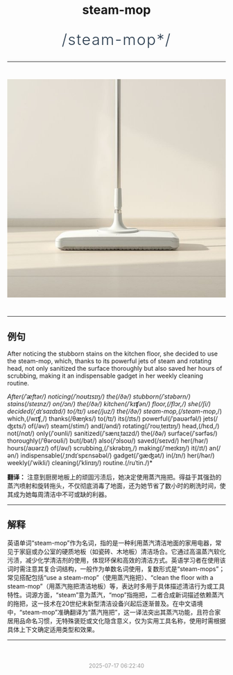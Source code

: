 <div align="center">

# steam-mop

<div style="margin: 30px 0;">
<h1 style="font-size: 2.5em; font-weight: 300; letter-spacing: 2px; margin: 0; color: #2c3e50;">
/steam-mop*/
</h1>
</div>

</div>

---

<div align="center" style="margin: 40px 0;">

![steam-mop](images/steam-mop.png)

</div>

---

## 例句

After noticing the stubborn stains on the kitchen floor, she decided to use the steam-mop, which, thanks to its powerful jets of steam and rotating head, not only sanitized the surface thoroughly but also saved her hours of scrubbing, making it an indispensable gadget in her weekly cleaning routine.

*After(/ˈæftər/) noticing(/ˈnoʊtɪsɪŋ/) the(/ðə/) stubborn(/ˈstəbərn/) stains(/steɪnz/) on(/ɔn/) the(/ðə/) kitchen(/ˈkɪʧən/) floor,(/flɔr,/) she(/ʃi/) decided(/ˌdɪˈsaɪdɪd/) to(/tɪ/) use(/juz/) the(/ðə/) steam-mop,(/steam-mop*,/) which,(/wɪʧ,/) thanks(/θæŋks/) to(/tɪ/) its(/ɪts/) powerful(/ˈpaʊərfəl/) jets(/ʤɛts/) of(/əv/) steam(/stim/) and(/ənd/) rotating(/ˈroʊˌteɪtɪŋ/) head,(/hɛd,/) not(/nɑt/) only(/ˈoʊnli/) sanitized(/ˈsænɪˌtaɪzd/) the(/ðə/) surface(/ˈsərfəs/) thoroughly(/ˈθəroʊli/) but(/bət/) also(/ˈɔlsoʊ/) saved(/seɪvd/) her(/hər/) hours(/aʊərz/) of(/əv/) scrubbing,(/ˈskrəbɪŋ,/) making(/ˈmeɪkɪŋ/) it(/ɪt/) an(/ən/) indispensable(/ˌɪndɪˈspɛnsəbəl/) gadget(/ˈgæʤət/) in(/ɪn/) her(/hər/) weekly(/ˈwikli/) cleaning(/ˈklinɪŋ/) routine.(/ruˈtin./)*

**翻译：** 注意到厨房地板上的顽固污渍后，她决定使用蒸汽拖把。得益于其强劲的蒸汽喷射和旋转拖头，不仅彻底消毒了地面，还为她节省了数小时的刷洗时间，使其成为她每周清洁中不可或缺的利器。

---

## 解释

英语单词“steam-mop”作为名词，指的是一种利用蒸汽清洁地面的家用电器，常见于家庭或办公室的硬质地板（如瓷砖、木地板）清洁场合。它通过高温蒸汽软化污渍，减少化学清洁剂的使用，体现环保和高效的清洁方式。英语学习者在使用该词时需注意其复合词结构，一般作为单数名词使用，复数形式是“steam-mops”；常见搭配包括“use a steam-mop”（使用蒸汽拖把）、“clean the floor with a steam-mop”（用蒸汽拖把清洁地板）等，表达时多用于具体描述清洁行为或工具特性。词源方面，“steam”意为蒸汽，“mop”指拖把，二者合成新词描述依赖蒸汽的拖把，这一技术在20世纪末新型清洁设备兴起后逐渐普及。在中文语境中，“steam-mop”准确翻译为“蒸汽拖把”，这一译法突出其蒸汽功能，且符合家居用品命名习惯，无特殊褒贬或文化隐含意义，仅为实用工具名称，使用时需根据具体上下文确定适用类型和效果。


---

<div align="center" style="margin-top: 50px;">
<small style="color: #999; font-size: 0.9em;">2025-07-17 06:22:40</small>
</div>
